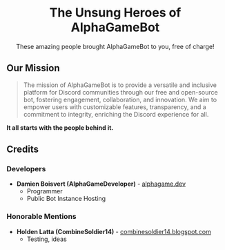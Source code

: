 <h1 align="center">The Unsung Heroes of AlphaGameBot</h1>
<p align="center">These amazing people brought AlphaGameBot to you, free of charge!</p>

## Our Mission
> The mission of AlphaGameBot is to provide a versatile and inclusive platform for Discord communities through
>  our free and open-source bot, fostering engagement, collaboration, and innovation. We aim to empower users with
> customizable features, transparency, and a commitment to integrity, enriching the Discord experience for all.

**It all starts with the people behind it.**
## Credits

### Developers
* **Damien Boisvert (AlphaGameDeveloper)** - [alphagame.dev](https://alphagame.dev/)
  * Programmer
  * Public Bot Instance Hosting

### Honorable Mentions
* **Holden Latta (CombineSoldier14)** - [combinesoldier14.blogspot.com](https://combinesoldier14.blogspot.com)
  * Testing, ideas
